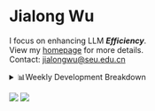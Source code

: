 #  Jialong Wu

I focus on enhancing LLM ***Efficiency***.<br>
View my [homepage](https://callanwu.github.io/) for more details. <br>
Contact: jialongwu@seu.edu.cn

<details><summary>📊Weekly Development Breakdown</summary>

<!--START_SECTION:waka-->

```txt
From: 21 January 2025 - To: 28 January 2025

Total Time: 11 hrs 44 mins

Python   6 hrs 1 min     ████████████▓░░░░░░░░░░░░   51.31 %
Bash     3 hrs 22 mins   ███████▒░░░░░░░░░░░░░░░░░   28.71 %
Other    1 hr 27 mins    ███░░░░░░░░░░░░░░░░░░░░░░   12.47 %
Text     50 mins         █▓░░░░░░░░░░░░░░░░░░░░░░░   07.22 %
JSON     1 min           ░░░░░░░░░░░░░░░░░░░░░░░░░   00.28 %
```

<!--END_SECTION:waka-->

[![wakatime](https://wakatime.com/badge/user/c6720b29-9431-4a60-bc9d-e1fb2b6bd65f.svg)](https://wakatime.com/@c6720b29-9431-4a60-bc9d-e1fb2b6bd65f)
</details>

[![](https://img.shields.io/badge/Google%20Scholar-4385FE.svg?&color=d6d6d6&style=flat-square&logo=google-scholar)](https://scholar.google.com/citations?user=6eg2m4YAAAAJ)
![](https://komarev.com/ghpvc/?username=callanwu)
